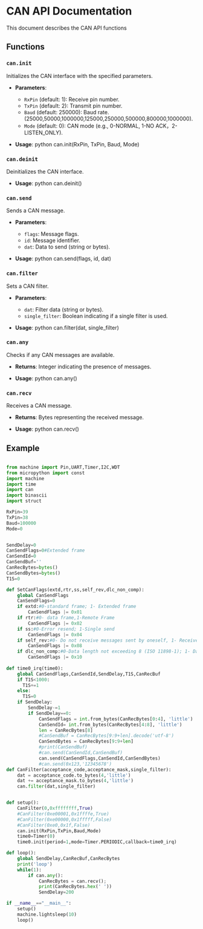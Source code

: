 # CAN API Documentation

This document describes the CAN API functions

## Functions

### `can.init`

Initializes the CAN interface with the specified parameters.
- **Parameters**:
  - `RxPin` (default: 1): Receive pin number.
  - `TxPin` (default: 2): Transmit pin number.
  - `Baud` (default: 250000): Baud rate.(25000,50000,1000000,125000,250000,500000,800000,1000000).
  - `Mode` (default: 0): CAN mode  (e.g., 0-NORMAL, 1-NO ACK，2-LISTEN_ONLY).

- **Usage**:
python can.init(RxPin, TxPin, Baud, Mode)
### `can.deinit`

Deinitializes the CAN interface.
- **Usage**:
python can.deinit()
### `can.send`

Sends a CAN message.
- **Parameters**:
  - `flags`: Message flags.
  - `id`: Message identifier.
  - `dat`: Data to send (string or bytes).

- **Usage**:
python can.send(flags, id, dat)
### `can.filter`

Sets a CAN filter.
- **Parameters**:
  - `dat`: Filter data (string or bytes).
  - `single_filter`: Boolean indicating if a single filter is used.

- **Usage**:
python can.filter(dat, single_filter)
### `can.any`

Checks if any CAN messages are available.
- **Returns**: Integer indicating the presence of messages.

- **Usage**:
python can.any()
### `can.recv`

Receives a CAN message.
- **Returns**: Bytes representing the received message.

- **Usage**:
python can.recv()
## Example
```python

from machine import Pin,UART,Timer,I2C,WDT
from micropython import const
import machine
import time
import can
import binascii
import struct

RxPin=39
TxPin=38
Baud=100000
Mode=0


SendDelay=0
CanSendFlags=0#Extended frame
CanSendId=0
CanSendBuf=''
CanRecBytes=bytes()
CanSendBytes=bytes()
T1S=0

def SetCanFlags(extd,rtr,ss,self_rev,dlc_non_comp):
    global CanSendFlags
    CanSendFlags=0
    if extd:#0-standard frame; 1- Extended frame
        CanSendFlags |= 0x01
    if rtr:#0- data frame,1-Remote Frame
        CanSendFlags |= 0x02
    if ss:#0-Error resend; 1-Single send
        CanSendFlags |= 0x04
    if self_rev:#0- Do not receive messages sent by oneself, 1- Receive messages sent by oneself
        CanSendFlags |= 0x08
    if dlc_non_comp:#0-Data length not exceeding 8 (ISO 11898-1); 1- Data length greater than 8 (non-standard)
        CanSendFlags |= 0x10
    
def time0_irq(time0):
    global CanSendFlags,CanSendId,SendDelay,T1S,CanRecBuf
    if T1S<1000:
      T1S+=1
    else:
      T1S=0
    if SendDelay:
        SendDelay-=1
        if SendDelay==0:
            CanSendFlags = int.from_bytes(CanRecBytes[0:4], 'little')
            CanSendId= int.from_bytes(CanRecBytes[4:8], 'little')
            len = CanRecBytes[8]
            #CanSendBuf = CanRecBytes[9:9+len].decode('utf-8')
            CanSendBytes = CanRecBytes[9:9+len]
            #print(CanSendBuf)
            #can.send(CanSendId,CanSendBuf)
            can.send(CanSendFlags,CanSendId,CanSendBytes)
            #can.send(0x123,'12345678')
def CanFilter(acceptance_code,acceptance_mask,single_filter):
    dat = acceptance_code.to_bytes(4,'little')
    dat += acceptance_mask.to_bytes(4,'little')
    can.filter(dat,single_filter)


def setup():
    CanFilter(0,0xffffffff,True)
    #CanFilter(0xe00001,0x1ffffe,True)
    #CanFilter(0xe00000,0x1fffff,False)
    #CanFilter(0xe0,0x1f,False)
    can.init(RxPin,TxPin,Baud,Mode)
    time0=Timer(0)
    time0.init(period=1,mode=Timer.PERIODIC,callback=time0_irq)

def loop():
    global SendDelay,CanRecBuf,CanRecBytes
    print('loop')
    while(1):
        if can.any():
            CanRecBytes = can.recv();
            print(CanRecBytes.hex(' '))
            SendDelay=200

if __name__=="__main__":
    setup()
    machine.lightsleep(10)
    loop()
```
